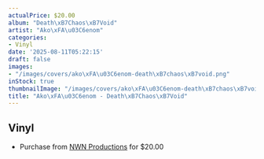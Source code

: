 ```yaml
---
actualPrice: $20.00
album: "Death\xB7Chaos\xB7Void"
artist: "Ako\xFA\u03C6enom"
categories:
- Vinyl
date: '2025-08-11T05:22:15'
draft: false
images:
- "/images/covers/ako\xFA\u03C6enom-death\xB7chaos\xB7void.png"
inStock: true
thumbnailImage: "/images/covers/ako\xFA\u03C6enom-death\xB7chaos\xB7void-thumb.png"
title: "Ako\xFA\u03C6enom - Death\xB7Chaos\xB7Void"
---
```


## Vinyl
* Purchase from [NWN Productions](http://shop.nwnprod.com/index.php?route=product/product&path=75&product_id=60798&sort=pd.name&order=ASC) for $20.00
